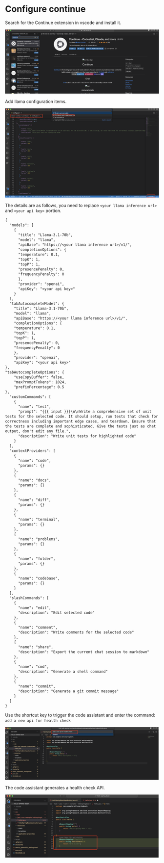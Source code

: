 # Configure continue

Search for the Continue extension in vscode and install it.

![image-20241030194553922](assets/3-configure-continue/image-20241030194553922.png)

Add llama configuration items.

![image-20241030194624961](assets/3-configure-continue/image-20241030194624961.png)

The details are as follows, you need to replace `<your llama inference url>` and `<your api key>` portion.

```
{
  "models": [
    {
      "title": "Llama-3.1-70b",
      "model": "llama",
      "apiBase": "https://<your llama inference url>/v1/",
      "completionOptions": {
      "temperature": 0.1,
      "topK": 1,
      "topP": 1,
      "presencePenalty": 0,
      "frequencyPenalty": 0
      },
      "provider": "openai",
      "apiKey": "<your api key>"
    }
  ],
  "tabAutocompleteModel": {
    "title": "Llama-3.1-70b",
    "model": "llama",
    "apiBase": "https://<your llama inference url>/v1/",
    "completionOptions": {
    "temperature": 0.1,
    "topK": 1,
    "topP": 1,
    "presencePenalty": 0,
    "frequencyPenalty": 0
    },
    "provider": "openai",
    "apiKey": "<your api key>"
},
"tabAutocompleteOptions": {
    "useCopyBuffer": false,
    "maxPromptTokens": 1024,
    "prefixPercentage": 0.5
},
  "customCommands": [
    {
      "name": "test",
      "prompt": "{{{ input }}}\n\nWrite a comprehensive set of unit tests for the selected code. It should setup, run tests that check for correctness including important edge cases, and teardown. Ensure that the tests are complete and sophisticated. Give the tests just as chat output, don't edit any file.",
      "description": "Write unit tests for highlighted code"
    }
  ],
  "contextProviders": [
    {
      "name": "code",
      "params": {}
    },
    {
      "name": "docs",
      "params": {}
    },
    {
      "name": "diff",
      "params": {}
    },
    {
      "name": "terminal",
      "params": {}
    },
    {
      "name": "problems",
      "params": {}
    },
    {
      "name": "folder",
      "params": {}
    },
    {
      "name": "codebase",
      "params": {}
    }
  ],
  "slashCommands": [
    {
      "name": "edit",
      "description": "Edit selected code"
    },
    {
      "name": "comment",
      "description": "Write comments for the selected code"
    },
    {
      "name": "share",
      "description": "Export the current chat session to markdown"
    },
    {
      "name": "cmd",
      "description": "Generate a shell command"
    },
    {
      "name": "commit",
      "description": "Generate a git commit message"
    }
  ]
}
```

Use the shortcut key to trigger the code assistant and enter the command: `add a new api for health check`

![image-20241030194808375](assets/3-configure-continue/image-20241030194808375.png)

The code assistant generates a health check API.

![image-20241030194844916](assets/3-configure-continue/image-20241030194844916.png)

